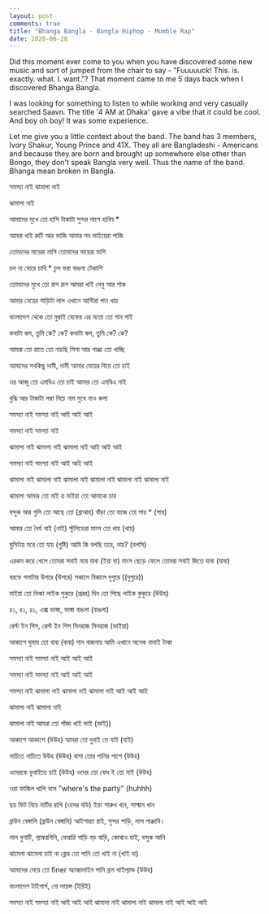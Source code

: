 ```yaml
---
layout: post
comments: true
title: "Bhanga Bangla - Bangla Hiphop - Mumble Rap"
date: 2020-06-28
---
```


Did this moment ever come to you when you have discovered some new music and sort of jumped from the chair to say - "Fuuuuuck! This. is. exactly. what. I. want."? That moment came to me 5 days back when I discovered Bhanga Bangla. 

I was looking for something to listen to while working and very casually searched Saavn. The title '4 AM at Dhaka' gave a vibe that it could be cool. And boy oh boy! It was some experience. 

Let me give you a little context about the band. The band has 3 members, Ivory Shakur, Young Prince and 41X. They all are Bangladeshi - Americans and because they are born and brought up somewhere else other than Bongo, they don't speak Bangla very well. Thus the name of the band. Bhanga mean broken in Bangla. 



সমস্যা নাই
ঝামালা নাই 

ঝামালা নাই

আমাদের মুখে তো হাসি
টাকাটা সুন্দর লাগে হাবিব * 

আমরা খাই রুটি আর ভাজি
আমার সব ভাইয়েরা পাজি

তোমাদের মায়েরা মাগি
তোমাদের মায়েরা মাগি

চল না ঘোরে চাবি * 
চুল ভরা বাঙলা টেকাশি

তোমাদের মুখে তো রাগ রাগ
আমরা খাই লেবু আর শাক 

আমার মেয়ের শাড়িটা লাল
এখানে আন্টিরা পান খায় 

বাংলাদেশ থেকে তো মুম্বাই 
যেফের এর মতো তো গান গাই 

কথাটা কম, তুমি কে? কে? 
কথাটা কম, তুমি কে? কে? 

আমরা তো রাতে তো নাচছি
শিশা আর গাঞ্জা তো খাচ্ছি 

আমাদের সবকিছু দামী, দামী 
আমার মেয়ের বিয়ে তো চাই

ওর আব্বু তো এমবিএ তো চাই 
আমার তো এমবিএ নাই 

বুদ্ধি আর টাকাটা লম্বা 
নিচে নাম মুখে নাও কলা 

সমস্যা নাই
সমস্যা নাই আই আই আই 

সমস্যা নাই
সমস্যা নাই

ঝামালা নাই ঝামালা নাই
ঝামালা নাই আই আই আই 

সমস্যা নাই
সমস্যা নাই আই আই আই 

ঝামালা নাই ঝামালা নাই
ঝামালা নাই ঝামালা নাই
ঝামালা নাই ঝামালা নাই

ঝামালা আমার তো নাই 
ত্র মাইয়া তো আমাকে চায়

বন্দুক আর গুলি তো আছে তো (ব্রাআহ)
বাঁড়া তো বাজে তো পায় * (পায়)

আমার তো ধৈর্য নাই (নাই) 
স্টুপিডেরা মাংস তো খায় (খায়) 

ঘুসিটায় মরে তো যায় (গুষ্টি)
আমি কি বলছি তরে, নায়? (বলসি)

এরকম করে খেলে তোমরা সবাই মরে যাবা (ইয়া বা)
মাংস ছেড়ে ফেলে তোমরা সবাই জিতে যাবা (যাবা) 

বরফে গলাটার উপরে (উপরে)
সকালে বিকালে দুপুরে ((দুপুরে))

মাইয়া তো ভিজা লাইক পুকুরে (প্ররর)
দিব তো পিছে লাইক কুকুরে (উউহ)

৪১, ৪১, ৪১, এক্স 
ভাঙ্গা, ভাঙ্গা বাঙলা (বাঙলা) 

রেস্ট ইন পিস, রেস্ট ইন পিস
মিনহাজ মিনহাজ (ভাইয়া) 

আকাশে ঘুমায় তো বাবা (বাবা)
গান বাজনায় আমি এখানে অনেক বানাই টাকা 

সমস্যা নাই
সমস্যা নাই আই আই আই 

সমস্যা নাই
সমস্যা নাই আই আই আই 

সমস্যা নাই
ঝামালা নাই ঝামালা নাই
ঝামালা নাই আই আই আই 

ঝামালা নাই ঝামালা নাই

ঝামালা নাই
আমরা তো গাঁজা খাই ভাই (ভাই))

আকাশে আকাশে (উউহ)
আমরা তো দুবাই তে যাই (যাই)

নাচিতে নাচিতে উউহ (উউহ)
বাসা তোর পানির পাশে (উউহ)

ওদেরকে ডুবাইতে চাই (উউহ)
ওদের তো বোধ ই তো নাই (উউহ)

ওরা ফাজিল খালি বলে 
"where's the party" (huhhh) 

ছয় ফিট নিচে মাটির রাখি (ওদের বডি)
ইয়ং শারুখ খান, সাল্মান খান

ব্রাউন বেঙ্গালি (ব্রাউন বেঙ্গালি)
আইশার‍্যা রাই, সুন্দর শাড়ি, লাল পাঞ্জাবি। 

লাল বুগাটি, ল্যাম্বরগিনি, ফেরারি গাড়ি 
বড় বাড়ি, 
কোথাও যাই, বন্দুক আনি

ঝামেলা ঝামেলা চাই না
ক্লের তো পানি তো খাই না (খাই না)

আমাদের মেয়ে তো finer
অ্যাল্কালাইন পানি ফ্রম থাইল্যান্ড (উউহ)

বাংলাদেশ টাইগার্স, নো লায়ন্স (ইয়িই)


সমস্যা নাই
সমস্যা নাই আই আই আই 
ঝামালা নাই ঝামালা নাই
ঝামালা নাই আই আই আই 
